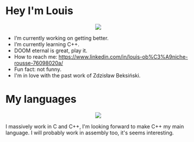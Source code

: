 #
# Hey I'm Louis
<p align="center">
  <img src="https://github-readme-stats.vercel.app/api?username=MrOrnithorynque&title_color=fff&icon_color=f9f9f9&text_color=9f9f9f&bg_color=151515">
</p>

-  I’m currently working on getting better.
-  I’m currently learning C++.
-  DOOM eternal is great, play it.
-  How to reach me: https://www.linkedin.com/in/louis-ob%C3%A9niche-rousse-76098020a/
-  Fun fact: not funny.
-  I'm in love with the past work of Zdzisław Beksiński.
#
# My languages

<p align="center">
  <img src="https://github-readme-stats.vercel.app/api/top-langs/?username=MrOrnithorynque&layout=compact&title_color=fff&icon_color=f9f9f9&text_color=9f9f9f&bg_color=151515">
</p>

I massively work in C and C++, I'm looking forward to make C++ my main language.
I will probably work in assembly too, it's seems interesting.
